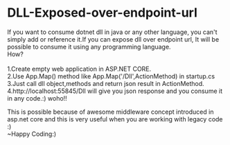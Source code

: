# DLL-Exposed-over-endpoint-url

If you want to consume dotnet dll in java or any other language, you can't simply add or reference it.If you can expose dll over endpoint url, It will be possible to consume it using any programming language.<br>How?<br>
<br>
1.Create empty web application in ASP.NET CORE.<br>
2.Use App.Map() method like App.Map('/Dll',ActionMethod) in startup.cs<br>
3.Just call dll object,methods and return json result in ActionMethod.<br>
4.http://localhost:55845/Dll will give you json response and you consume it in any code.:) woho!!<br>

This is possible because of awesome middleware concept introduced in asp.net core and this is very useful when you are working with legacy code :) <br>
~Happy Coding:)


